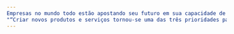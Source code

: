 ```yaml
---
Empresas no mundo todo estão apostando seu futuro em sua capacidade de inovação.: Embora 2/3 (67%) dos entrevistados avaliem sua empresa como “boa” em inovação, somente 20% avaliam como “excelente”, enquanto 13% avaliam ser “fraca” ou “muito fraca”. Quando solicitados a identificar os três principais fatores que descrevem um negócio inovador, os participantes da pesquisa são claros, tal cultura incentiva ideias de todos (citado por 53%), alta tolerância a falhas (41%) e forte liderança (34%). (THE ECONOMIST, 2015)
"“Criar novos produtos e serviços tornou-se uma das três prioridades para 54% das empresas que responderam nossa pesquisa, mais importante do que cortar custos ou investir em talentos. Mais de 2/3 (71%) aumentaram investimento em inovação nos últimos três anos e 1/4 (25%) o fez de maneira significante (definido como 20% ou mais). Essa tendência não mostra sinais de diminuição. Nos próximos três anos, espera-se que quase 1/3 (31%) aumente consideravelmente seus investimentos em inovação.” (THE ECONOMIST, 2015)": Inovação é a principal disciplina corporativa, onde há muito espaço para melhoria.
---
```

